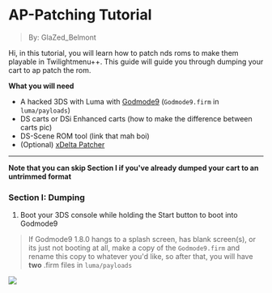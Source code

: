 # AP-Patching Tutorial
> By: GlaZed_Belmont


Hi, in this tutorial, you will learn how to patch nds roms to make them playable in Twilightmenu++. This guide will guide you through dumping your cart to ap patch the rom.

**What you will need**
* A hacked 3DS with Luma with [Godmode9](https://github.com/d0k3/GodMode9/releases/tag/v1.8.0) (`Godmode9.firm` in `luma/payloads`)  
* DS carts or DSi Enhanced carts
(how to make the difference between carts pic)
* DS-Scene ROM tool (link that mah boi)
* (Optional) [xDelta Patcher](https://sourceforge.net/projects/xdelta3-gui/files/latest/download) 
***

__Note that you can skip Section I if you've already dumped your cart to an untrimmed format__

### Section I: Dumping
1. Boot your 3DS console while holding the Start button to boot into Godmode9
> If Godmode9 1.8.0 hangs to a splash screen, has blank screen(s), or its just not booting at all, make a copy of the `Godmode9.firm` and rename this copy to whatever you'd like, so after that, you will have __two__ .firm files in `luma/payloads`

![](https://i.imgur.com/feXDLre.png)




